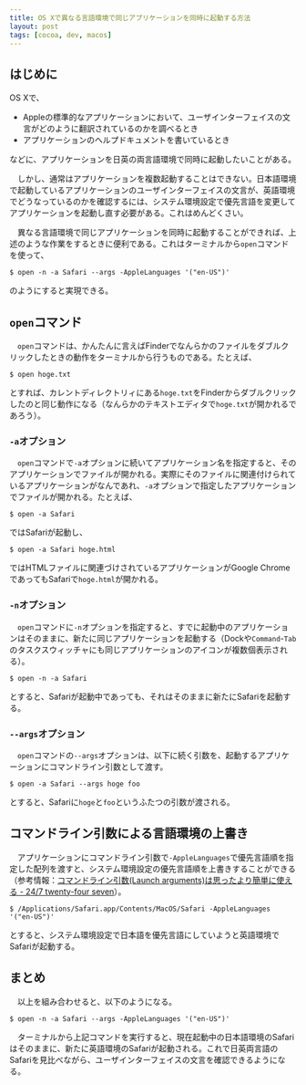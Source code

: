 ```yaml
---
title: OS Xで異なる言語環境で同じアプリケーションを同時に起動する方法
layout: post
tags: [cocoa, dev, macos]
---
```

## はじめに

OS Xで、

- Appleの標準的なアプリケーションにおいて、ユーザインターフェイスの文言がどのように翻訳されているのかを調べるとき
- アプリケーションのヘルプドキュメントを書いているとき

などに、アプリケーションを日英の両言語環境で同時に起動したいことがある。

　しかし、通常はアプリケーションを複数起動することはできない。日本語環境で起動しているアプリケーションのユーザインターフェイスの文言が、英語環境でどうなっているのかを確認するには、システム環境設定で優先言語を変更してアプリケーションを起動し直す必要がある。これはめんどくさい。

　異なる言語環境で同じアプリケーションを同時に起動することができれば、上述のような作業をするときに便利である。これはターミナルから`open`コマンドを使って、

```
$ open -n -a Safari --args -AppleLanguages '("en-US")'
```

のようにすると実現できる。

## `open`コマンド

　`open`コマンドは、かんたんに言えばFinderでなんらかのファイルをダブルクリックしたときの動作をターミナルから行うものである。たとえば、

```
$ open hoge.txt
```

とすれば、カレントディレクトリィにある`hoge.txt`をFinderからダブルクリックしたのと同じ動作になる（なんらかのテキストエディタで`hoge.txt`が開かれるであろう）。

### `-a`オプション
　`open`コマンドで`-a`オプションに続いてアプリケーション名を指定すると、そのアプリケーションでファイルが開かれる。実際にそのファイルに関連付けられているアプリケーションがなんであれ、`-a`オプションで指定したアプリケーションでファイルが開かれる。たとえば、

```
$ open -a Safari
```

ではSafariが起動し、

```
$ open -a Safari hoge.html
```

ではHTMLファイルに関連づけされているアプリケーションがGoogle ChromeであってもSafariで`hoge.html`が開かれる。

### `-n`オプション

　`open`コマンドに`-n`オプションを指定すると、すでに起動中のアプリケーションはそのままに、新たに同じアプリケーションを起動する（Dockや`Command`-`Tab`のタスクスウィッチャにも同じアプリケーションのアイコンが複数個表示される）。

```
$ open -n -a Safari
```

とすると、Safariが起動中であっても、それはそのままに新たにSafariを起動する。

### `--args`オプション

　`open`コマンドの`--args`オプションは、以下に続く引数を、起動するアプリケーションにコマンドライン引数として渡す。

```
$ open -a Safari --args hoge foo
```

とすると、Safariに`hoge`と`foo`というふたつの引数が渡される。

## コマンドライン引数による言語環境の上書き

　アプリケーションにコマンドライン引数で`-AppleLanguages`で優先言語順を指定した配列を渡すと、システム環境設定の優先言語順を上書きすることができる（参考情報：[コマンドライン引数(Launch arguments)は思ったより簡単に使える - 24/7 twenty-four seven](http://d.hatena.ne.jp/KishikawaKatsumi/20140117/1389929450)）。

```
$ /Applications/Safari.app/Contents/MacOS/Safari -AppleLanguages '("en-US")'
```

とすると、システム環境設定で日本語を優先言語にしていようと英語環境でSafariが起動する。

## まとめ

　以上を組み合わせると、以下のようになる。

```
$ open -n -a Safari --args -AppleLanguages '("en-US")'
```

　ターミナルから上記コマンドを実行すると、現在起動中の日本語環境のSafariはそのままに、新たに英語環境のSafariが起動される。これで日英両言語のSafariを見比べながら、ユーザインターフェイスの文言を確認できるようになる。
